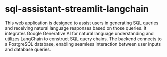 # sql-assistant-streamlit-langchain
This web application is designed to assist users in generating SQL queries and receiving natural language responses based on those queries. It integrates Google Generative AI for natural language understanding and utilizes LangChain to construct SQL query chains. The backend connects to a PostgreSQL database, enabling seamless interaction between user inputs and database queries.
